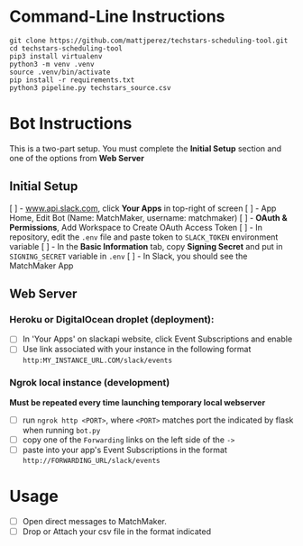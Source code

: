 # Command-Line Instructions
```
git clone https://github.com/mattjperez/techstars-scheduling-tool.git
cd techstars-scheduling-tool
pip3 install virtualenv
python3 -m venv .venv
source .venv/bin/activate
pip install -r requirements.txt
python3 pipeline.py techstars_source.csv
```
# Bot Instructions
This is a two-part setup. You must complete the **Initial Setup** section and one of the options from **Web Server**

## Initial Setup
[ ] - www.api.slack.com, click **Your Apps** in top-right of screen
[ ] - App Home, Edit Bot (Name: MatchMaker, username: matchmaker)
[ ] - **OAuth & Permissions**, Add Workspace to Create OAuth Access Token
[ ] - In repository, edit the `.env` file and paste token to `SLACK_TOKEN` environment variable
[ ] - In the **Basic Information** tab, copy **Signing Secret** and put in `SIGNING_SECRET` variable in `.env`
[ ] - In Slack, you should see the MatchMaker App

## Web Server
### Heroku or DigitalOcean droplet (deployment):
- [ ] In 'Your Apps' on slackapi website, click Event Subscriptions and enable
- [ ] Use link associated with your instance in the following format `http:MY_INSTANCE_URL.COM/slack/events`

### Ngrok local instance (development)
**Must be repeated every time launching temporary local webserver**
- [ ] run `ngrok http <PORT>`, where `<PORT>` matches port the indicated by flask when running `bot.py`
- [ ] copy one of the `Forwarding` links on the left side of the `->`
- [ ] paste into your app's Event Subscriptions in the format `http://FORWARDING_URL/slack/events`

# Usage
- [ ] Open direct messages to MatchMaker.
- [ ] Drop or Attach your csv file in the format indicated 